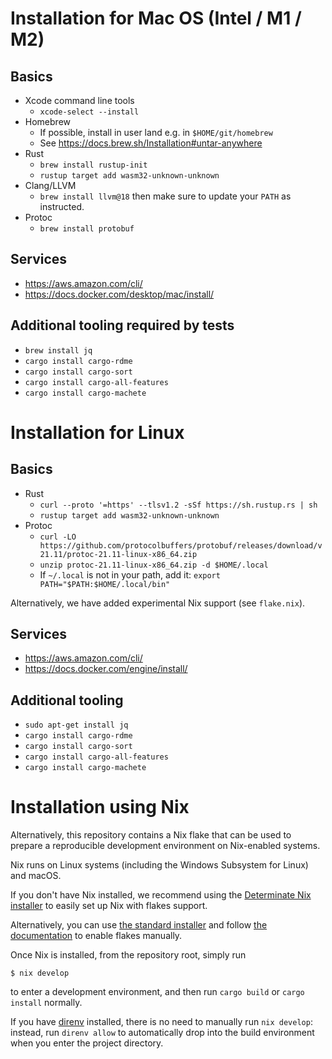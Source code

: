 # Installation for Mac OS (Intel / M1 / M2)

## Basics

* Xcode command line tools
    - `xcode-select --install`
* Homebrew
    - If possible, install in user land e.g. in `$HOME/git/homebrew`
    - See https://docs.brew.sh/Installation#untar-anywhere
* Rust
    - `brew install rustup-init`
    - `rustup target add wasm32-unknown-unknown`
* Clang/LLVM
    - `brew install llvm@18` then make sure to update your `PATH` as instructed.
* Protoc
    - `brew install protobuf`

## Services

* https://aws.amazon.com/cli/
* https://docs.docker.com/desktop/mac/install/

## Additional tooling required by tests

* `brew install jq`
* `cargo install cargo-rdme`
* `cargo install cargo-sort`
* `cargo install cargo-all-features`
* `cargo install cargo-machete`

# Installation for Linux

## Basics

* Rust
    - `curl --proto '=https' --tlsv1.2 -sSf https://sh.rustup.rs | sh`
    - `rustup target add wasm32-unknown-unknown`
* Protoc
    - `curl -LO https://github.com/protocolbuffers/protobuf/releases/download/v21.11/protoc-21.11-linux-x86_64.zip`
    - `unzip protoc-21.11-linux-x86_64.zip -d $HOME/.local`
    - If `~/.local` is not in your path, add it: `export PATH="$PATH:$HOME/.local/bin"`

Alternatively, we have added experimental Nix support (see `flake.nix`).

## Services

* https://aws.amazon.com/cli/
* https://docs.docker.com/engine/install/

## Additional tooling

* `sudo apt-get install jq`
* `cargo install cargo-rdme`
* `cargo install cargo-sort`
* `cargo install cargo-all-features`
* `cargo install cargo-machete`

# Installation using Nix

Alternatively, this repository contains a Nix flake that can be used
to prepare a reproducible development environment on Nix-enabled
systems.

Nix runs on Linux systems (including the Windows Subsystem for Linux)
and macOS.

If you don't have Nix installed, we recommend using the [Determinate
Nix installer](https://github.com/DeterminateSystems/nix-installer) to
easily set up Nix with flakes support.

Alternatively, you can use [the standard
installer](https://nixos.org/download/) and follow [the
documentation](https://nixos.wiki/wiki/Flakes) to enable flakes
manually.

Once Nix is installed, from the repository root, simply run

```shellsession
$ nix develop
```

to enter a development environment, and then run `cargo build` or
`cargo install` normally.

If you have [direnv](https://direnv.net/) installed, there is no need
to manually run `nix develop`: instead, run `direnv allow` to
automatically drop into the build environment when you enter the
project directory.
